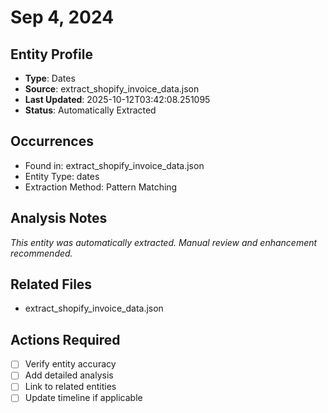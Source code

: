 # Sep 4, 2024

## Entity Profile
- **Type**: Dates
- **Source**: extract_shopify_invoice_data.json
- **Last Updated**: 2025-10-12T03:42:08.251095
- **Status**: Automatically Extracted

## Occurrences
- Found in: extract_shopify_invoice_data.json
- Entity Type: dates
- Extraction Method: Pattern Matching

## Analysis Notes
*This entity was automatically extracted. Manual review and enhancement recommended.*

## Related Files
- extract_shopify_invoice_data.json

## Actions Required
- [ ] Verify entity accuracy
- [ ] Add detailed analysis
- [ ] Link to related entities
- [ ] Update timeline if applicable

